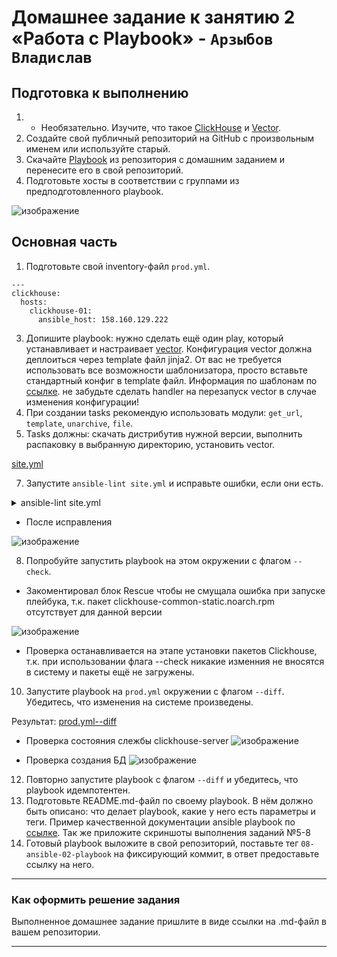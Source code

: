 # Домашнее задание к занятию 2 «Работа с Playbook» - `Арзыбов Владислав`

## Подготовка к выполнению

1. * Необязательно. Изучите, что такое [ClickHouse](https://www.youtube.com/watch?v=fjTNS2zkeBs) и [Vector](https://www.youtube.com/watch?v=CgEhyffisLY).
2. Создайте свой публичный репозиторий на GitHub с произвольным именем или используйте старый.
3. Скачайте [Playbook](./playbook/) из репозитория с домашним заданием и перенесите его в свой репозиторий.
4. Подготовьте хосты в соответствии с группами из предподготовленного playbook.

![изображение](https://github.com/user-attachments/assets/5f8cdac0-1172-4d94-b61f-60608e5b1e6b)

## Основная часть

1. Подготовьте свой inventory-файл `prod.yml`.

```
---
clickhouse:
  hosts:
    clickhouse-01:
      ansible_host: 158.160.129.222
```

3. Допишите playbook: нужно сделать ещё один play, который устанавливает и настраивает [vector](https://vector.dev). Конфигурация vector должна деплоиться через template файл jinja2. От вас не требуется использовать все возможности шаблонизатора, просто вставьте стандартный конфиг в template файл. Информация по шаблонам по [ссылке](https://www.dmosk.ru/instruktions.php?object=ansible-nginx-install). не забудьте сделать handler на перезапуск vector в случае изменения конфигурации!
4. При создании tasks рекомендую использовать модули: `get_url`, `template`, `unarchive`, `file`.
5. Tasks должны: скачать дистрибутив нужной версии, выполнить распаковку в выбранную директорию, установить vector.

[site.yml](https://github.com/vladislav-arzybov/HOMEWORK/blob/main/17_Sistema_upravleniya_konfiguraciyami/02_Working_with_Playbook/playbooks/site.yml)

7. Запустите `ansible-lint site.yml` и исправьте ошибки, если они есть.

<details>
  <summary>ansible-lint site.yml</summary>

```bash
reivol@Zabbix:~/GitHub/mnt-homeworks/08-ansible-02-playbook/playbooks$ ansible-lint site.yml
WARNING  Listing 12 violation(s) that are fatal
yaml: trailing spaces (trailing-spaces)
site.yml:42

risky-file-permissions: File permissions unset or incorrect
site.yml:57 Task/Handler: Create Directories

yaml: wrong indentation: expected 4 but found 2 (indentation)
site.yml:57

yaml: missing starting space in comment (comments)
site.yml:58

yaml: trailing spaces (trailing-spaces)
site.yml:60

yaml: truthy value should be one of [false, true] (truthy)
site.yml:74

yaml: truthy value should be one of [false, true] (truthy)
site.yml:83

risky-file-permissions: File permissions unset or incorrect
site.yml:85 Task/Handler: Copy systemd service vector

yaml: truthy value should be one of [false, true] (truthy)
site.yml:90

risky-file-permissions: File permissions unset or incorrect
site.yml:116 Task/Handler: Config vector j2 template

yaml: trailing spaces (trailing-spaces)
site.yml:121

yaml: no new line character at the end of file (new-line-at-end-of-file)
site.yml:122

You can skip specific rules or tags by adding them to your configuration file:
# .ansible-lint
warn_list:  # or 'skip_list' to silence them completely
  - experimental  # all rules tagged as experimental
  - yaml  # Violations reported by yamllint

Finished with 9 failure(s), 3 warning(s) on 1 files.

```  
</details>

- После исправления

![изображение](https://github.com/user-attachments/assets/119c93b4-e91a-46db-847f-9b48903acc63)


8. Попробуйте запустить playbook на этом окружении с флагом `--check`.

- Закоментировал блок Rescue чтобы не смущала ошибка при запуске плейбука, т.к. пакет clickhouse-common-static.noarch.rpm отсутствует для данной версии  

![изображение](https://github.com/user-attachments/assets/ccced087-5aff-4246-9e02-6a44071b592b)

- Проверка останавливается на этапе установки пакетов Clickhouse, т.к. при использовании флага --check никакие изменния не вносятся в систему и пакеты ещё не загружены.

10. Запустите playbook на `prod.yml` окружении с флагом `--diff`. Убедитесь, что изменения на системе произведены.

Результат: [prod.yml--diff](https://github.com/vladislav-arzybov/HOMEWORK/blob/main/17_Sistema_upravleniya_konfiguraciyami/02_Working_with_Playbook/prodyml--diff.md)

- Проверка состояния слежбы clickhouse-server
![изображение](https://github.com/user-attachments/assets/b94d36eb-2f20-484f-b261-825bed2851e4)

- Проверка создания БД
![изображение](https://github.com/user-attachments/assets/6755ba88-5192-402f-89c2-f2af014b5a33)



12. Повторно запустите playbook с флагом `--diff` и убедитесь, что playbook идемпотентен.
13. Подготовьте README.md-файл по своему playbook. В нём должно быть описано: что делает playbook, какие у него есть параметры и теги. Пример качественной документации ansible playbook по [ссылке](https://github.com/opensearch-project/ansible-playbook). Так же приложите скриншоты выполнения заданий №5-8
14. Готовый playbook выложите в свой репозиторий, поставьте тег `08-ansible-02-playbook` на фиксирующий коммит, в ответ предоставьте ссылку на него.

---

### Как оформить решение задания

Выполненное домашнее задание пришлите в виде ссылки на .md-файл в вашем репозитории.

---
